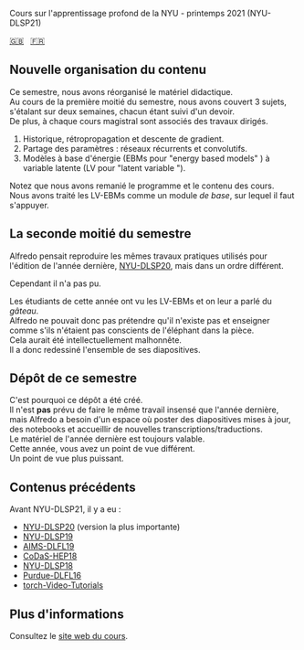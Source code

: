 <!--
# NYU Deep Learning Spring 2021 (NYU-DLSP21)
-->
Cours sur l'apprentissage profond de la NYU - printemps 2021 (NYU-DLSP21)

<!-- English - French -->
[🇬🇧](https://github.com/Atcold/NYU-DLSP21/blob/master/README.md) &nbsp; [🇫🇷](https://github.com/Atcold/NYU-DLSP21/blob/master/docs/fr/README-FR.md)


<!--
## Content new organisation

This semester we have reorganised the didactic material.
In the first half of the semester we covered 3 topics, spanning two weeks, each followed by an assignment.
Moreover, each lecture had a corresponding practicum.

1. History, backpropagation, and gradient descent
2. Parameter sharing: recurrent and convolutional networks
3. Latent variable (LV) energy based models (EBMs)

Pay attention that we have redesigned the curriculum and lectures' content.
We've treated LV-EBM as a *basic* module, which to build upon.
-->

## Nouvelle organisation du contenu

Ce semestre, nous avons réorganisé le matériel didactique.  
Au cours de la première moitié du semestre, nous avons couvert 3 sujets, s'étalant sur deux semaines, chacun étant suivi d'un devoir.  
De plus, à chaque cours magistral sont associés des travaux dirigés.    

1. Historique, rétropropagation et descente de gradient.  
2. Partage des paramètres : réseaux récurrents et convolutifs.  
3. Modèles à base d'énergie (EBMs pour "energy based models" ) à variable latente (LV pour "latent variable ").  

Notez que nous avons remanié le programme et le contenu des cours.  
Nous avons traité les LV-EBMs comme un module *de base*, sur lequel il faut s'appuyer.  


<!--
## Enters the semester's second half

I thought I was going to repropose the same practica I've used during [NYU-DLSP20](https://github.com/Atcold/pytorch-Deep-Learning), last year edition, just in different order.

But I couldn't.

This year's students have LV-EBMs on their side.
We told them about *the cake* and now I cannot pretend it doesn't exist and teach as if they were unaware of the elephant in the room.
It would have been intellectually dishonest.
Henceforth, I've redesigned my whole deck of slides.
-->

## La seconde moitié du semestre

Alfredo pensait reproduire les mêmes travaux pratiques utilisés pour l'édition de l'année dernière, [NYU-DLSP20](https://github.com/Atcold/pytorch-Deep-Learning), mais dans un ordre différent.  

Cependant il n'a pas pu.  

Les étudiants de cette année ont vu les LV-EBMs et on leur a parlé du *gâteau*.  
Alfredo ne pouvait donc pas prétendre qu'il n'existe pas et enseigner comme s'ils n'étaient pas conscients de l'éléphant dans la pièce.  
Cela aurait été intellectuellement malhonnête.  
Il a donc redessiné l'ensemble de ses diapositives.  


<!--
## This semester repository

That's why this repo has been created.
I'm **not** going to try to do the same insane work I've put up with last year, but I need a space where to post updated slides, notebooks, and host new transcriptions.
Last year material is still valid.
This year you have a different take.
A more powerful one.
-->

## Dépôt de ce semestre

C'est pourquoi ce dépôt a été créé.  
Il n'est **pas** prévu de faire le même travail insensé que l'année dernière, mais Alfredo a besoin d'un espace où poster des diapositives mises à jour, des notebooks et accueillir de nouvelles transcriptions/traductions.  
Le matériel de l'année dernière est toujours valable.  
Cette année, vous avez un point de vue différent.  
Un point de vue plus puissant.  


<!--
## Previous releases

Before NYU-DLSP21 there were…

- [NYU-DLSP20](https://github.com/Atcold/pytorch-Deep-Learning) (major release)
- [NYU-DLSP19](https://github.com/Atcold/pytorch-Deep-Learning/releases/tag/dlsp19)
- [AIMS-DLFL19](https://github.com/Atcold/pytorch-Deep-Learning/releases/tag/aims-fl18)
- [CoDaS-HEP18](https://github.com/Atcold/pytorch-Deep-Learning/releases/tag/v1.0.0)
- [NYU-DLSP18](https://docs.google.com/document/d/1_p1Mw-NtMGN_vpas_pchLsQC2u0NM5mTnRapBrQ2ivk/)
- [Purdue-DLFL16](https://docs.google.com/document/d/1ugJRMqQ_cCUQC1B8mSE0iro7sKrDT8-BnppTZv0rA08/)
- [torch-Video-Tutorials](https://github.com/Atcold/torch-Video-Tutorials)
-->

## Contenus précédents

Avant NYU-DLSP21, il y a eu :

- [NYU-DLSP20](https://github.com/Atcold/pytorch-Deep-Learning) (version la plus importante)
- [NYU-DLSP19](https://github.com/Atcold/pytorch-Deep-Learning/releases/tag/dlsp19)
- [AIMS-DLFL19](https://github.com/Atcold/pytorch-Deep-Learning/releases/tag/aims-fl18)
- [CoDaS-HEP18](https://github.com/Atcold/pytorch-Deep-Learning/releases/tag/v1.0.0)
- [NYU-DLSP18](https://docs.google.com/document/d/1_p1Mw-NtMGN_vpas_pchLsQC2u0NM5mTnRapBrQ2ivk/)
- [Purdue-DLFL16](https://docs.google.com/document/d/1ugJRMqQ_cCUQC1B8mSE0iro7sKrDT8-BnppTZv0rA08/)
- [torch-Video-Tutorials](https://github.com/Atcold/torch-Video-Tutorials)

<!--
## More info

Keep reading on the [class website](https://atcold.github.io/NYU-DLSP21/).
-->

## Plus d'informations

Consultez le [site web du cours](https://atcold.github.io/NYU-DLSP21/).
